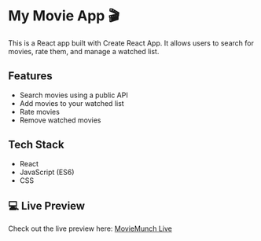 # My Movie App 🎬

This is a React app built with Create React App. It allows users to search for movies, rate them, and manage a watched list.

## Features
- Search movies using a public API
- Add movies to your watched list
- Rate movies
- Remove watched movies

## Tech Stack
- React
- JavaScript (ES6)
- CSS

## 💻 Live Preview

Check out the live preview here: [MovieMunch Live](moviemunch-wahid.netlify.app)